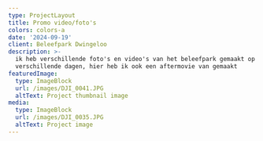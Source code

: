 ```yaml
---
type: ProjectLayout
title: Promo video/foto's
colors: colors-a
date: '2024-09-19'
client: Beleefpark Dwingeloo
description: >-
  ik heb verschillende foto's en video's van het beleefpark gemaakt op
  verschillende dagen, hier heb ik ook een aftermovie van gemaakt
featuredImage:
  type: ImageBlock
  url: /images/DJI_0041.JPG
  altText: Project thumbnail image
media:
  type: ImageBlock
  url: /images/DJI_0035.JPG
  altText: Project image
---
```


